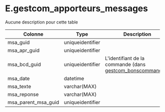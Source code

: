 # E.gestcom_apporteurs_messages

Aucune description pour cette table

Colonne|Type|Description
---|---|---
msa_guid|uniqueidentifier|
msa_apr_guid|uniqueidentifier|
msa_bcd_guid|uniqueidentifier|L'identifiant de la commande (dans [gestcom_bonscommandes](generated_gestcom_bonscommandes.md)) 
msa_date|datetime|
msa_texte|varchar(MAX)|
msa_reponse|varchar(MAX)|
msa_parent_msa_guid|uniqueidentifier|
